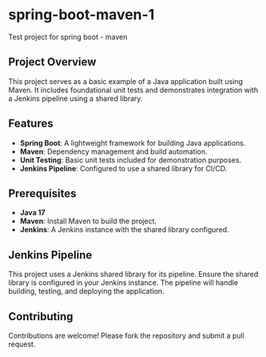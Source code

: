 # spring-boot-maven-1

Test project for spring boot - maven

## Project Overview

This project serves as a basic example of a Java application built using Maven. It includes foundational unit tests and demonstrates integration with a Jenkins pipeline using a shared library.

## Features

- **Spring Boot**: A lightweight framework for building Java applications.
- **Maven**: Dependency management and build automation.
- **Unit Testing**: Basic unit tests included for demonstration purposes.
- **Jenkins Pipeline**: Configured to use a shared library for CI/CD.

## Prerequisites

- **Java 17**
- **Maven**: Install Maven to build the project.
- **Jenkins**: A Jenkins instance with the shared library configured.

## Jenkins Pipeline

This project uses a Jenkins shared library for its pipeline. Ensure the shared library is configured in your Jenkins instance. The pipeline will handle building, testing, and deploying the application.

## Contributing

Contributions are welcome! Please fork the repository and submit a pull request.
